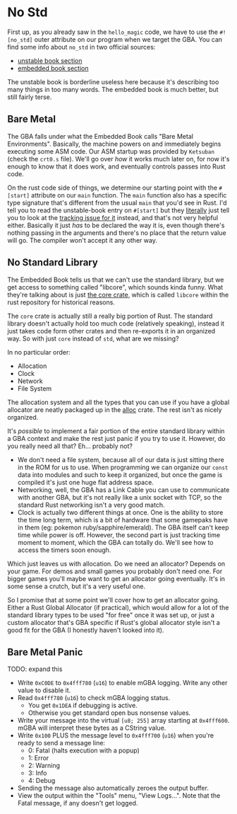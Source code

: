 # No Std

First up, as you already saw in the `hello_magic` code, we have to use the
`#![no_std]` outer attribute on our program when we target the GBA. You can find
some info about `no_std` in two official sources:

* [unstable
  book section](https://doc.rust-lang.org/unstable-book/language-features/lang-items.html#writing-an-executable-without-stdlib)
* [embedded
  book section](https://rust-embedded.github.io/book/intro/no-std.html?highlight=no_std#a--no_std--rust-environment)

The unstable book is borderline useless here because it's describing too many
things in too many words. The embedded book is much better, but still fairly
terse.

## Bare Metal

The GBA falls under what the Embedded Book calls "Bare Metal Environments".
Basically, the machine powers on and immediately begins executing some ASM code.
Our ASM startup was provided by `Ketsuban` (check the `crt0.s` file). We'll go
over _how_ it works much later on, for now it's enough to know that it does
work, and eventually controls passes into Rust code.

On the rust code side of things, we determine our starting point with the
`#[start]` attribute on our `main` function. The `main` function also has a
specific type signature that's different from the usual `main` that you'd see in
Rust. I'd tell you to read the unstable-book entry on `#[start]` but they
[literally](https://doc.rust-lang.org/unstable-book/language-features/start.html)
just tell you to look at the [tracking issue for
it](https://github.com/rust-lang/rust/issues/29633) instead, and that's not very
helpful either. Basically it just _has_ to be declared the way it is, even
though there's nothing passing in the arguments and there's no place that the
return value will go. The compiler won't accept it any other way.

## No Standard Library

The Embedded Book tells us that we can't use the standard library, but we get
access to something called "libcore", which sounds kinda funny. What they're
talking about is just [the core
crate](https://doc.rust-lang.org/core/index.html), which is called `libcore`
within the rust repository for historical reasons.

The `core` crate is actually still a really big portion of Rust. The standard
library doesn't actually hold too much code (relatively speaking), instead it
just takes code form other crates and then re-exports it in an organized way. So
with just `core` instead of `std`, what are we missing?

In no particular order:

* Allocation
* Clock
* Network
* File System

The allocation system and all the types that you can use if you have a global
allocator are neatly packaged up in the
[alloc](https://doc.rust-lang.org/alloc/index.html) crate. The rest isn't as
nicely organized.

It's _possible_ to implement a fair portion of the entire standard library
within a GBA context and make the rest just panic if you try to use it. However,
do you really need all that? Eh... probably not?

* We don't need a file system, because all of our data is just sitting there in
  the ROM for us to use. When programming we can organize our `const` data into
  modules and such to keep it organized, but once the game is compiled it's just
  one huge flat address space.
* Networking, well, the GBA has a Link Cable you can use to communicate with
  another GBA, but it's not really like a unix socket with TCP, so the standard
  Rust networking isn't a very good match.
* Clock is actually two different things at once. One is the ability to store
  the time long term, which is a bit of hardware that some gamepaks have in them
  (eg: pokemon ruby/sapphire/emerald). The GBA itself can't keep time while
  power is off. However, the second part is just tracking time moment to moment,
  which the GBA can totally do. We'll see how to access the timers soon enough.

Which just leaves us with allocation. Do we need an allocator? Depends on your
game. For demos and small games you probably don't need one. For bigger games
you'll maybe want to get an allocator going eventually. It's in some sense a
crutch, but it's a very useful one.

So I promise that at some point we'll cover how to get an allocator going.
Either a Rust Global Allocator (if practical), which would allow for a lot of
the standard library types to be used "for free" once it was set up, or just a
custom allocator that's GBA specific if Rust's global allocator style isn't a
good fit for the GBA (I honestly haven't looked into it).

## Bare Metal Panic

TODO: expand this

* Write `0xC0DE` to `0x4fff780` (`u16`) to enable mGBA logging. Write any other
  value to disable it.
* Read `0x4fff780` (`u16`) to check mGBA logging status.
  * You get `0x1DEA` if debugging is active.
  * Otherwise you get standard open bus nonsense values.
* Write your message into the virtual `[u8; 255]` array starting at `0x4fff600`.
  mGBA will interpret these bytes as a CString value.
* Write `0x100` PLUS the message level to `0x4fff700` (`u16`) when you're ready
  to send a message line:
  * 0: Fatal (halts execution with a popup)
  * 1: Error
  * 2: Warning
  * 3: Info
  * 4: Debug
* Sending the message also automatically zeroes the output buffer.
* View the output within  the "Tools" menu, "View Logs...". Note that the Fatal
  message, if any doesn't get logged.
